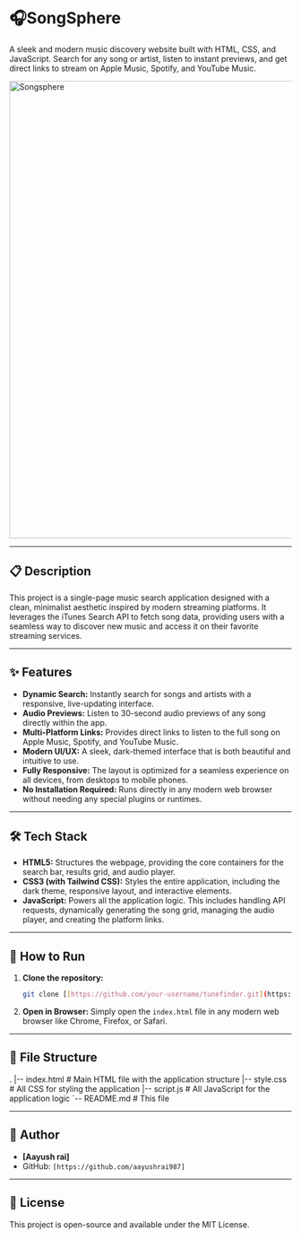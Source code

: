 # 🎧SongSphere
A sleek and modern music discovery website built with HTML, CSS, and JavaScript. Search for any song or artist, listen to instant previews, and get direct links to stream on Apple Music, Spotify, and YouTube Music.

<img width="1440" height="816" alt="Songsphere" src="https://github.com/user-attachments/assets/5d002e65-6fd7-41d2-8a95-900b14a3b9a7" />

---

## 📋 Description
This project is a single-page music search application designed with a clean, minimalist aesthetic inspired by modern streaming platforms. It leverages the iTunes Search API to fetch song data, providing users with a seamless way to discover new music and access it on their favorite streaming services.

---

## ✨ Features
* **Dynamic Search:** Instantly search for songs and artists with a responsive, live-updating interface.
* **Audio Previews:** Listen to 30-second audio previews of any song directly within the app.
* **Multi-Platform Links:** Provides direct links to listen to the full song on Apple Music, Spotify, and YouTube Music.
* **Modern UI/UX:** A sleek, dark-themed interface that is both beautiful and intuitive to use.
* **Fully Responsive:** The layout is optimized for a seamless experience on all devices, from desktops to mobile phones.
* **No Installation Required:** Runs directly in any modern web browser without needing any special plugins or runtimes.

---

## 🛠️ Tech Stack
* **HTML5:** Structures the webpage, providing the core containers for the search bar, results grid, and audio player.
* **CSS3 (with Tailwind CSS):** Styles the entire application, including the dark theme, responsive layout, and interactive elements.
* **JavaScript:** Powers all the application logic. This includes handling API requests, dynamically generating the song grid, managing the audio player, and creating the platform links.

---

## 🚀 How to Run

1. **Clone the repository:**
   ```bash
   git clone [[https://github.com/your-username/tunefinder.git](https://github.com/your-username/tunefinder.git)]
2. **Open in Browser:**
   Simply open the `index.html` file in any modern web browser like Chrome, Firefox, or Safari.

---

## 📂 File Structure


.
|-- index.html      # Main HTML file with the application structure
|-- style.css       # All CSS for styling the application
|-- script.js       # All JavaScript for the application logic
`-- README.md       # This file


---

## 👤 Author

* **[Aayush rai]**
* GitHub: `[https://github.com/aayushrai987]`

---

## 📄 License

This project is open-source and available under the MIT License.
